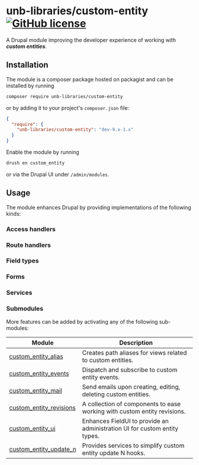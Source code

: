 # unb-libraries/custom-entity [![GitHub license](https://img.shields.io/github/license/unb-libraries/docker-einbaum)](https://github.com/unb-libraries/lib.unb.ca/blob/prod/LICENSE)
A Drupal module improving the developer experience of working with **_custom entities_**. 

## Installation
The module is a composer package hosted on packagist and can be installed by running
```sh
composer require unb-libraries/custom-entity
```

or by adding it to your project's ```composer.json``` file:

```json
{
  "require": {
    "unb-libraries/custom-entity": "dev-9.x-1.x"
  }
}
```
Enable the module by running
```sh
drush en custom_entity
```

or via the Drupal UI under ```/admin/modules```.

## Usage
The module enhances Drupal by providing implementations of the following kinds:

### Access handlers

### Route handlers

### Field types

### Forms

### Services

### Submodules

More features can be added by activating any of the following sub-modules:

| Module                  | Description                                                                                                    |
|-------------------------|----------------------------------------------------------------------------------------------------------------|
| [custom_entity_alias](custom_entity_alias/README.md)         | Creates path aliases for views related to custom entities.                |
| [custom_entity_events](custom_entity_events/README.md)       | Dispatch and subscribe to custom entity events.                           |
| [custom_entity_mail](custom_entity_mail/README.md)           | Send emails upon creating, editing, deleting custom entities.             |
| [custom_entity_revisions](custom_entity_revisions/README.md) | A collection of components to ease working with custom entity revisions.  |
| [custom_entity_ui](custom_entity_ui/README.md)               | Enhances FieldUI to provide an administration UI for custom entity types. |
| [custom_entity_update_n](custom_entity_update_n/README.md)   | Provides services to simplify custom entity update N hooks.               |

